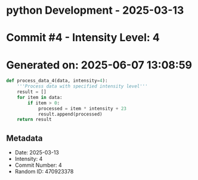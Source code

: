 ﻿# python Development - 2025-03-13
# Commit #4 - Intensity Level: 4
# Generated on: 2025-06-07 13:08:59
```python
def process_data_4(data, intensity=4):
    '''Process data with specified intensity level'''
    result = []
    for item in data:
        if item > 0:
            processed = item * intensity + 23
            result.append(processed)
    return result
```
## Metadata
- Date: 2025-03-13
- Intensity: 4
- Commit Number: 4
- Random ID: 470923378
